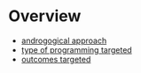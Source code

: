 # Overview

* [androgogical approach](./meta/androgogical_approach.md)
* [type of programming targeted](type_of_programming.md)
* [outcomes targeted](target_outcomes.md)
